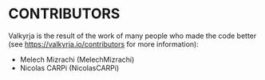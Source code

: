 CONTRIBUTORS
============

Valkyrja is the result of the work of many people who made the code better
(see https://valkyrja.io/contributors for more information):

 - Melech Mizrachi (MelechMizrachi)
 - Nicolas CARPi (NicolasCARPi)
